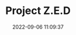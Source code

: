 ---
date: 2022-09-06 11:09:37
title: 'Project Z.E.D'	
tags: [free, hand-drawn, 2D fighter, PC]
price: Free	
img: https://i.imgur.com/pdvvJzw.jpg
link: https://seane.itch.io/project-zed	
discord: http://discord.gg/SrBFQBg	
twitter: https://twitter.com/ProjectZEDfg
---